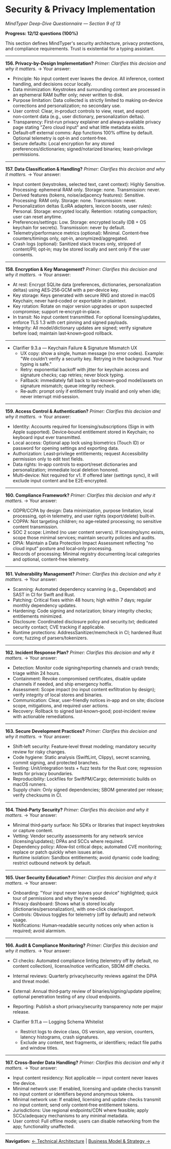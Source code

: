 # Security & Privacy Implementation
_MindTyper Deep-Dive Questionnaire — Section 9 of 13_

**Progress: 12/12 questions (100%)**

This section defines MindTyper's security architecture, privacy protections, and compliance requirements. Trust is existential for a typing assistant.

---

**156. Privacy-by-Design Implementation?**
*Primer: Clarifies this decision and why it matters.*
→ Your answer:

- Principle: No input content ever leaves the device. All inference, context handling, and decisions occur locally.
- Data minimization: Keystrokes and surrounding context are processed in an ephemeral RAM buffer only; never written to disk.
- Purpose limitation: Data collected is strictly limited to making on‑device corrections and personalization; no secondary use.
- User control: Clear, in‑product controls to view, reset, and export non‑content data (e.g., user dictionary, personalization deltas).
- Transparency: First‑run privacy explainer and always‑available privacy page stating "Zero cloud input" and what little metadata exists.
- Default‑off external comms: App functions 100% offline by default. Optional telemetry is opt‑in and content‑free.
- Secure defaults: Local encryption for any stored preferences/dictionaries; signed/notarized binaries; least‑privilege permissions.

---

**157. Data Classification & Handling?**
*Primer: Clarifies this decision and why it matters.*
→ Your answer:

- Input content (keystrokes, selected text, caret context): Highly Sensitive. Processing: ephemeral RAM only. Storage: none. Transmission: never.
- Derived features (tokens, noise/adjacency features): Sensitive. Processing: RAM only. Storage: none. Transmission: never.
- Personalization deltas (LoRA adapters, lexicon boosts, user rules): Personal. Storage: encrypted locally. Retention: rotating compaction; user can reset anytime.
- Preferences/settings: Low. Storage: encrypted locally (DB + OS keychain for secrets). Transmission: never by default.
- Telemetry/performance metrics (optional): Minimal. Content‑free counters/timings only, opt‑in, anonymized/aggregated.
- Crash logs (optional): Sanitized stack traces only, stripped of content/PII; opt‑in; may be stored locally and sent only if the user consents.

---

**158. Encryption & Key Management?**
*Primer: Clarifies this decision and why it matters.*
→ Your answer:

- At rest: Encrypt SQLite data (preferences, dictionaries, personalization deltas) using AES‑256‑GCM with a per‑device key.
- Key storage: Keys generated with secure RNG and stored in macOS Keychain; never hard‑coded or exportable in plaintext.
- Key rotation: Rotate on major version upgrades or upon suspected compromise; support re‑encrypt‑in‑place.
- In transit: No input content transmitted. For optional licensing/updates, enforce TLS 1.3 with cert pinning and signed payloads.
- Integrity: All model/dictionary updates are signed; verify signature before load; maintain last‑known‑good rollback.

---

 - Clarifier 9.3.a — Keychain Failure & Signature Mismatch UX
   - UX copy: show a single, human message (no error codes). Example: "We couldn’t verify a security key. Retrying in the background. Your typing is safe."
   - Retry: exponential backoff with jitter for keychain access and signature checks; cap retries; never block typing.
   - Fallback: immediately fall back to last‑known‑good model/assets on signature mismatch; queue integrity recheck.
   - Re‑auth: prompt only if entitlement truly invalid and only when idle; never interrupt mid‑session.

---

**159. Access Control & Authentication?**
*Primer: Clarifies this decision and why it matters.*
→ Your answer:

 - Identity: Accounts required for licensing/subscriptions (Sign in with Apple supported). Device‑bound entitlement stored in Keychain; no keyboard input ever transmitted.
- Local access: Optional app lock using biometrics (Touch ID) or password for opening settings and exporting data.
- Authorization: Least‑privilege entitlements; request Accessibility permission only to edit text fields.
- Data rights: In‑app controls to export/reset dictionaries and personalization; immediate local deletion honored.
- Multi‑device: Not required for v1. If offered later (settings sync), it will exclude input content and be E2E‑encrypted.

---

**160. Compliance Framework?**
*Primer: Clarifies this decision and why it matters.*
→ Your answer:

- GDPR/CCPA by design: Data minimization, purpose limitation, local processing, opt‑in telemetry, and user rights (export/delete) built‑in.
- COPPA: Not targeting children; no age‑related processing; no sensitive content transmission.
- SOC 2 scope: Limited (no user content servers). If licensing/sync exists, scope those minimal services; maintain security policies and audits.
- DPIA: Maintain a Data Protection Impact Assessment reflecting "no cloud input" posture and local‑only processing.
- Records of processing: Minimal registry documenting local categories and optional, content‑free telemetry.

---

**161. Vulnerability Management?**
*Primer: Clarifies this decision and why it matters.*
→ Your answer:

- Scanning: Automated dependency scanning (e.g., Dependabot) and SAST in CI for Swift and Rust.
- Patching: Critical fixes within 48 hours; high within 7 days; regular monthly dependency updates.
- Hardening: Code signing and notarization; binary integrity checks; entitlements minimized.
- Disclosure: Coordinated disclosure policy and security.txt; dedicated security contact; CVE tracking if applicable.
- Runtime protections: AddressSanitizer/memcheck in CI; hardened Rust core; fuzzing of parsers/tokenizers.

---

**162. Incident Response Plan?**
*Primer: Clarifies this decision and why it matters.*
→ Your answer:

- Detection: Monitor code signing/reporting channels and crash trends; triage within 24 hours.
- Containment: Revoke compromised certificates, disable update channels if needed, and ship emergency hotfix.
- Assessment: Scope impact (no input content exfiltration by design); verify integrity of local stores and binaries.
- Communication: Clear, user‑friendly notices in‑app and on site; disclose scope, mitigations, and required user actions.
- Recovery: Rollback to signed last‑known‑good; post‑incident review with actionable remediations.

---

**163. Secure Development Practices?**
*Primer: Clarifies this decision and why it matters.*
→ Your answer:

- Shift‑left security: Feature‑level threat modeling; mandatory security review for risky changes.
- Code hygiene: Static analysis (SwiftLint, Clippy), secret scanning, commit signing, and protected branches.
- Testing: Unit/integration tests + fuzz tests for the Rust core; regression tests for privacy boundaries.
- Reproducibility: Lockfiles for SwiftPM/Cargo; deterministic builds on macOS runners.
- Supply chain: Only signed dependencies; SBOM generated per release; verify checksums in CI.

---

**164. Third-Party Security?**
*Primer: Clarifies this decision and why it matters.*
→ Your answer:

- Minimal third‑party surface: No SDKs or libraries that inspect keystrokes or capture content.
- Vetting: Vendor security assessments for any network service (licensing/updates); DPAs and SCCs where required.
- Dependency policy: Allow‑list critical deps; automated CVE monitoring; replace or patch quickly when issues arise.
- Runtime isolation: Sandbox entitlements; avoid dynamic code loading; restrict outbound network by default.

---

**165. User Security Education?**
*Primer: Clarifies this decision and why it matters.*
→ Your answer:

- Onboarding: "Your input never leaves your device" highlighted; quick tour of permissions and why they’re needed.
- Privacy dashboard: Shows what is stored locally (dictionaries/personalization), with one‑click clear/export.
- Controls: Obvious toggles for telemetry (off by default) and network usage.
- Notifications: Human‑readable security notices only when action is required; avoid alarmism.

---

**166. Audit & Compliance Monitoring?**
*Primer: Clarifies this decision and why it matters.*
→ Your answer:

- CI checks: Automated compliance linting (telemetry off by default, no content collection), license/notice verification, SBOM diff checks.
- Internal reviews: Quarterly privacy/security reviews against the DPIA and threat model.
- External: Annual third‑party review of binaries/signing/update pipeline; optional penetration testing of any cloud endpoints.
- Reporting: Publish a short privacy/security transparency note per major release.

- Clarifier 9.11.a — Logging Schema Whitelist
  - Restrict logs to device class, OS version, app version, counters, latency histograms, crash signatures.
  - Exclude any content, text fragments, or identifiers; redact file paths and window titles.

---

**167. Cross-Border Data Handling?**
*Primer: Clarifies this decision and why it matters.*
→ Your answer:

- Input content residency: Not applicable — input content never leaves the device.
- Minimal network use: If enabled, licensing and update checks transmit no input content or identifiers beyond anonymous tokens.
 - Minimal network use: If enabled, licensing and update checks transmit no input content; send only content‑free entitlement tokens.
- Jurisdictions: Use regional endpoints/CDN where feasible; apply SCCs/adequacy mechanisms to any minimal metadata.
- User control: Full offline mode; users can disable networking from the app; functionality unaffected.

---

**Navigation:**
[← Technical Architecture](08_technical_architecture.md) | [Business Model & Strategy →](10_business_strategy.md)